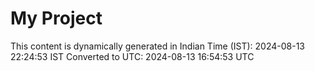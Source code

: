 # My Project

This content is dynamically generated in Indian Time (IST): 2024-08-13 22:24:53 IST
Converted to UTC: 2024-08-13 16:54:53 UTC
